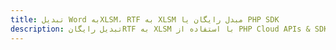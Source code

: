 ---title: تبدیل Word بهXLSM، RTF به XLSM مبدل رایگان یا PHP SDKdescription: تبدیل رایگانRTF به XLSM با استفاده از PHP Cloud APIs & SDK. همچنین اسناد Microsoft Word و OpenOffice را در Cloud ایجاد، ویرایش و رندر کنید.---